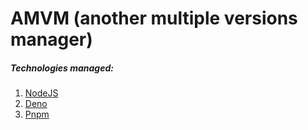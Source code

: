 # AMVM (another multiple versions manager)

##### Technologies managed: 
1. [NodeJS](https://nodejs.org)
2. [Deno](https://deno.land/)
3. [Pnpm](https://pnpm.io/)
